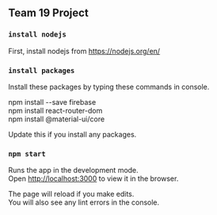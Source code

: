 ## Team 19 Project

### `install nodejs`
First, install nodejs from https://nodejs.org/en/

### `install packages`
Install these packages by typing these commands in console.<br/>

npm install --save firebase <br/>
npm install react-router-dom <br/>
npm install @material-ui/core <br/>

Update this if you install any packages. 

### `npm start`

Runs the app in the development mode.<br />
Open [http://localhost:3000](http://localhost:3000) to view it in the browser.

The page will reload if you make edits.<br />
You will also see any lint errors in the console.

